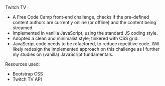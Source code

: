 Twitch TV
- A Free Code Camp front-end challenge, checks if the pre-defined content authors are currently online (or offline) and the content being streamed.
- Implemented in vanilla JavaScript, using the standard JS coding style.
- Adopted a clean and minimalist style; tinkered with CSS grid.
- JavaScript code needs to be refactored, to reduce repetitive code. Will likely redesign the implemented approach on this challenge as I further my studies on (vanilla) JavaScript fundamentals.

Resources used:
- Bootstrap CSS
- Twitch TV API
